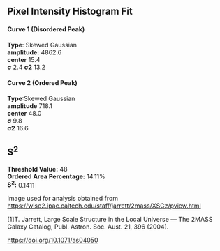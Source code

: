 ## Pixel Intensity Histogram Fit

#### Curve 1 (Disordered Peak)
**Type**: Skewed Gaussian\
**amplitude:** 4862.6\
**center** 15.4\
**σ** 2.4
**σ2** 13.2


#### Curve 2 (Ordered Peak)
**Type**:Skewed Gaussian\
**amplitude** 718.1\
**center** 48.0\
**σ** 9.8\
**σ2** 16.6


## S<sup>2</sup>
**Threshold Value:** 48\
**Ordered Area Percentage:** 14.11%\
**S<sup>2</sup>:** 0.1411




Image used for analysis obtained from https://wise2.ipac.caltech.edu/staff/jarrett/2mass/XSCz/pview.html

[1]T. Jarrett, Large Scale Structure in the Local Universe — The 2MASS Galaxy Catalog, Publ. Astron. Soc. Aust. 21, 396 (2004).

https://doi.org/10.1071/as04050